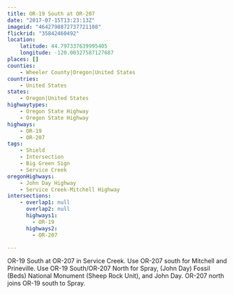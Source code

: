 ```yaml
---
title: OR-19 South at OR-207
date: "2017-07-15T13:23:13Z"
imageid: "4642798872737721108"
flickrid: "35842460492"
location:
    latitude: 44.797337639995405
    longitude: -120.00327587127687
places: []
counties:
    - Wheeler County|Oregon|United States
countries:
    - United States
states:
    - Oregon|United States
highwaytypes:
    - Oregon State Highway
    - Oregon State Highway
highways:
    - OR-19
    - OR-207
tags:
    - Shield
    - Intersection
    - Big Green Sign
    - Service Creek
oregonHighways:
    - John Day Highway
    - Service Creek-Mitchell Highway
intersections:
    - overlap1: null
      overlap2: null
      highways1:
        - OR-19
      highways2:
        - OR-207

---
```

OR-19 South at OR-207 in Service Creek.  Use OR-207 south for Mitchell and Prineville.  Use OR-19 South/OR-207 North for Spray, (John Day) Fossil (Beds) National Monument (Sheep Rock Unit), and John Day.  OR-207 north joins OR-19 south to Spray.